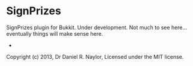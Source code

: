 SignPrizes
==========

SignPrizes plugin for Bukkit. Under development. Not much to see here... eventually things will make sense here.

-
Copyright (c) 2013, Dr Daniel R. Naylor, Licensed under the MIT license.

